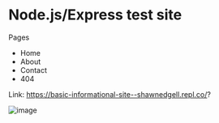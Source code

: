 # Node.js/Express test site

Pages
- Home
- About
- Contact
- 404

Link: https://basic-informational-site--shawnedgell.repl.co/?

![image](https://github.com/ShawnEdgell/Basic-Informational-Site/assets/145321915/f845b0e9-53fc-47f8-a80f-0e8951dfd87b)
